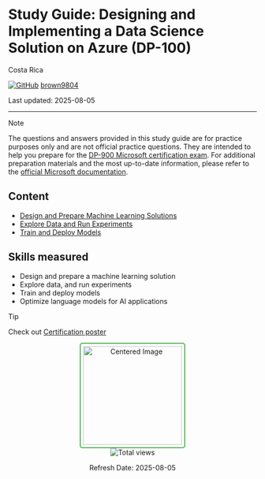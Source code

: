 # Study Guide: Designing and Implementing a Data Science Solution on Azure (DP-100)

Costa Rica

[![GitHub](https://img.shields.io/badge/--181717?logo=github&logoColor=ffffff)](https://github.com/)
[brown9804](https://github.com/brown9804)

Last updated: 2025-08-05

----------

> [!NOTE]
> The questions and answers provided in this study guide are for practice purposes only and are not official practice questions. They are intended to help you prepare for the [DP-900 Microsoft certification exam](https://learn.microsoft.com/en-us/credentials/certifications/resources/study-guides/dp-100). For additional preparation materials and the most up-to-date information, please refer to the [official Microsoft documentation](https://learn.microsoft.com/en-us/credentials/certifications/azure-data-scientist/?practice-assessment-type=certification).

## Content

- [Design and Prepare Machine Learning Solutions](./0_DesignMLSolutions-questions.md)
- [Explore Data and Run Experiments](./1_ExploreDataExperiments-questions.md)
- [Train and Deploy Models](./2_TrainDeployModels-questions.md)

## Skills measured

- Design and prepare a machine learning solution
- Explore data, and run experiments
- Train and deploy models
- Optimize language models for AI applications
  
> [!TIP]
> Check out [Certification poster](https://arch-center.azureedge.net/Credentials/Certification-Poster-en-us.pdf)

<div align="center">
  <img src="https://github.com/user-attachments/assets/4577e8fa-6d58-4785-a749-96dedd22669b" alt="Centered Image" style="border: 2px solid #4CAF50; border-radius: 5px; padding: 5px; width: 200px;"/>
</div>

<!-- START BADGE -->
<div align="center">
  <img src="https://img.shields.io/badge/Total%20views-38-limegreen" alt="Total views">
  <p>Refresh Date: 2025-08-05</p>
</div>
<!-- END BADGE -->
